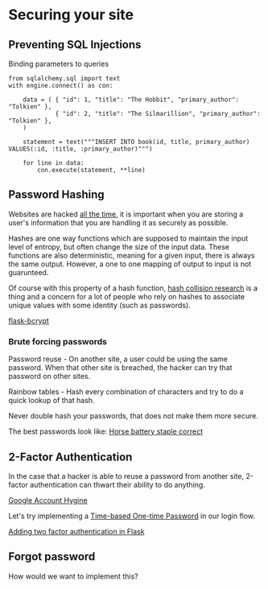 # Securing your site

## Preventing SQL Injections

Binding parameters to queries

```
from sqlalchemy.sql import text
with engine.connect() as con:

    data = ( { "id": 1, "title": "The Hobbit", "primary_author": "Tolkien" },
             { "id": 2, "title": "The Silmarillion", "primary_author": "Tolkien" },
    )

    statement = text("""INSERT INTO book(id, title, primary_author) VALUES(:id, :title, :primary_author)""")

    for line in data:
        con.execute(statement, **line)
```

## Password Hashing

Websites are hacked [all the time](https://haveibeenpwned.com/), it is important when you are storing a user's information that you are handling it as securely as possible.

Hashes are one way functions which are supposed to maintain the input level of entropy, but often change the size of the input data. These functions are also deterministic, meaning for a given input, there is always the same output. However, a one to one mapping of output to input is not guarunteed.

Of course with this property of a hash function, [hash collision research](https://shattered.io/) is a thing and a concern for a lot of people who rely on hashes to associate unique values with some identity (such as passwords).


[flask-bcrypt](https://flask-bcrypt.readthedocs.io/en/latest/)

### Brute forcing passwords

Password reuse - On another site, a user could be using the same password. When that other site is breached, the hacker can try that password on other sites.

Rainbow tables - Hash every combination of characters and try to do a quick lookup of that hash.

Never double hash your passwords, that does not make them more secure.

The best passwords look like: [Horse battery staple correct](https://xkcd.com/936/)

## 2-Factor Authentication

In the case that a hacker is able to reuse a password from another site, 2-factor authentication can thwart their ability to do anything.

[Google Account Hygine](https://security.googleblog.com/2019/05/new-research-how-effective-is-basic.html)

Let's try implementing a [Time-based One-time Password](https://en.wikipedia.org/wiki/Time-based_One-time_Password_algorithm) in our login flow.

[Adding two factor authentication in Flask](https://blog.miguelgrinberg.com/post/two-factor-authentication-with-flask)

## Forgot password

How would we want to implement this?

